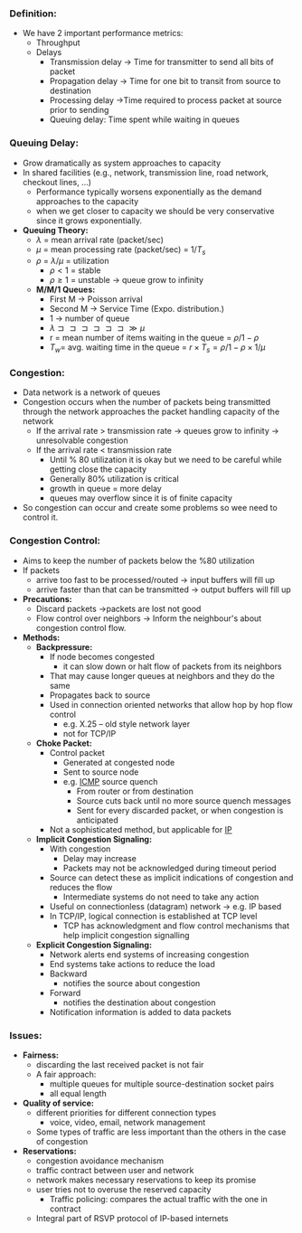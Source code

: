 ### Definition:
- We have 2 important performance metrics:
	- Throughput
	- Delays
		- Transmission delay -> Time for transmitter to send all bits of packet
		- Propagation delay -> Time for one bit to transit from source to destination
		- Processing delay ->Time required to process packet at source prior to sending
		- Queuing delay: Time spent while waiting in queues
### Queuing Delay:
- Grow dramatically as system approaches to capacity
- In shared facilities (e.g., network, transmission line, road network, checkout lines, ...)
	- Performance typically worsens exponentially as the demand approaches to the capacity
	- when we get closer to capacity we should be very conservative since it grows exponentially.
- **Queuing Theory:**
	- $\lambda$ = mean arrival rate (packet/sec)
	- $\mu$ = mean processing rate (packet/sec) = $1/T_s$
	- $\rho$ = $\lambda / \mu$ = utilization
		- $\rho <1$ = stable
		- $\rho \geq 1$ = unstable -> queue grow to infinity
	- **M/M/1 Queues:**
		- First M -> Poisson arrival
		- Second M -> Service Time (Expo. distribution.)
		- 1 -> number of queue
		- $\lambda \sqsupset \sqsupset \sqsupset \sqsupset \sqsupset \sqsupset \gg \mu$ 
		- r = mean number of items waiting in the queue = $\rho / 1- \rho$
		- $T_w$= avg. waiting time in the queue = $r\times T_s = \rho/1-\rho \times 1/\mu$ 
### Congestion:
- Data network is a network of queues
- Congestion occurs when the number of packets being transmitted through the network approaches the packet handling capacity of the network
	- If the arrival rate > transmission rate -> queues grow to infinity -> unresolvable congestion
	- If the arrival rate < transmission rate
		- Until % 80 utilization it is okay but we need to be careful while getting close the capacity
		- Generally 80% utilization is critical
		- growth in queue = more delay
		- queues may overflow since it is of finite capacity
- So congestion can occur and create some problems so wee need to control it.
### Congestion Control:
- Aims to keep the number of packets below the %80 utilization
- If packets
	- arrive too fast to be processed/routed -> input buffers will fill up
	- arrive faster than that can be transmitted -> output buffers will fill up
- **Precautions:**
	- Discard packets ->packets are lost not good
	- Flow control over neighbors -> Inform the neighbour's about congestion control flow.
- **Methods:**
	- **Backpressure:**
		- If node becomes congested
			- it can slow down or halt flow of packets from its neighbors
		- That may cause longer queues at neighbors and they do the same
		- Propagates back to source
		- Used in connection oriented networks that allow hop by hop flow control 
			- e.g. X.25 – old style network layer
			- not for TCP/IP
	- **Choke Packet:**
		- Control packet
			- Generated at congested node
			- Sent to source node
			- e.g. [ICMP](ICMP.md) source quench
				- From router or from destination
				- Source cuts back until no more source quench messages
				- Sent for every discarded packet, or when congestion is anticipated
		- Not a sophisticated method, but applicable for [IP](IP.md)
	- **Implicit Congestion Signaling:**
		- With congestion
			- Delay may increase
			- Packets may not be acknowledged during timeout period
		- Source can detect these as implicit indications of congestion and reduces the flow
			- Intermediate systems do not need to take any action
		- Useful on connectionless (datagram) network -> e.g. IP based
		- In TCP/IP, logical connection is established at TCP level
			- TCP has acknowledgment and flow control mechanisms that help implicit congestion signalling
	- **Explicit Congestion Signaling:**
		- Network alerts end systems of increasing congestion
		- End systems take actions to reduce the load
		- Backward
			- notifies the source about congestion
		- Forward
			- notifies the destination about congestion
		- Notification information is added to data packets
### Issues:
- **Fairness:**
	- discarding the last received packet is not fair
	- A fair approach: 
		- multiple queues for multiple source-destination socket pairs 
		- all equal length
- **Quality of service:**
	- different priorities for different connection types 
		- voice, video, email, network management
	- Some types of traffic are less important than the others in the case of congestion
- **Reservations:**
	- congestion avoidance mechanism
	- traffic contract between user and network
	- network makes necessary reservations to keep its promise
	- user tries not to overuse the reserved capacity
		- Traffic policing: compares the actual traffic with the one in contract
	- Integral part of RSVP protocol of IP-based internets